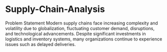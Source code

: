 # Supply-Chain-Analysis
Problem Statement Modern supply chains face increasing complexity and volatility due to globalization, fluctuating customer demand, disruptions, and technological advancements. Despite significant investments in logistics and inventory systems, many organizations continue to experience issues such as delayed deliveries.
